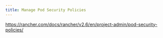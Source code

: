 ```yaml
---
title: Manage Pod Security Policies
---
```


https://rancher.com/docs/rancher/v2.6/en/project-admin/pod-security-policies/